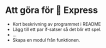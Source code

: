 # Att göra för 💬 Express

- Kort beskrivning av programmet i README
- Lägg till ett par if-satser så det blir ett spel.
- ...
- Skapa en modul från funktionen.
